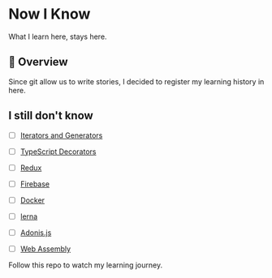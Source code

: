 # Now I Know

What I learn here, stays here.

## :telescope: Overview

Since git allow us to write stories, I decided to register my learning history in here.  

## I still don't know

- [ ] [Iterators and Generators](https://developer.mozilla.org/en-US/docs/Web/JavaScript/Reference/Iteration_protocols)
- [ ] [TypeScript Decorators](https://www.typescriptlang.org/docs/handbook/decorators.html)
- [ ] [Redux](https://redux.js.org/)
- [ ] [Firebase](https://firebase.google.com/)
- [ ] [Docker](https://www.docker.com/)
- [ ] [lerna](https://lerna.js.org/)
- [ ] [Adonis.js](https://adonisjs.com/)
- [ ] [Web Assembly](https://webassembly.org/)


Follow this repo to watch my learning journey.
